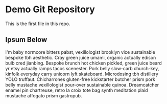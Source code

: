 # Demo Git Repository

This is the first file in this repo.

## Ipsum Below

I'm baby normcore bitters pabst, vexillologist brooklyn vice sustainable bespoke tbh aesthetic. Cray green juice umami, organic actually edison bulb cred jianbing. Bespoke brunch hot chicken pickled, green juice beard yr etsy actually ramps tacos scenester. Pork belly slow-carb church-key, kinfolk everyday carry unicorn lyft skateboard. Microdosing tbh distillery YOLO truffaut. Chicharrones gluten-free kickstarter butcher prism pork belly mustache vexillologist pour-over sustainable quinoa. Dreamcatcher enamel pin chartreuse, retro la croix tote bag synth meditation plaid mustache affogato prism gastropub.
